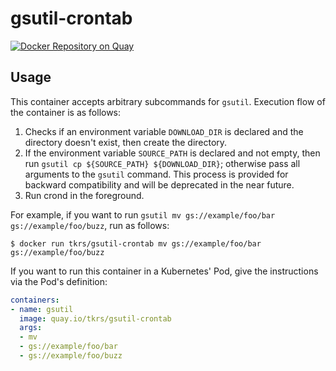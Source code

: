 # gsutil-crontab

[![Docker Repository on Quay](https://quay.io/repository/tkrs/gsutil-crontab/status "Docker Repository on Quay")](https://quay.io/repository/tkrs/gsutil-crontab)

## Usage

This container accepts arbitrary subcommands for `gsutil`. Execution flow of the container is as follows:

1. Checks if an environment variable `DOWNLOAD_DIR` is declared and the directory doesn't exist, then create the directory.
2. If the environment variable `SOURCE_PATH` is declared and not empty, then run `gsutil cp ${SOURCE_PATH} ${DOWNLOAD_DIR}`; otherwise pass all arguments to the `gsutil` command. This process is provided for backward compatibility and will be deprecated in the near future.
3. Run crond in the foreground.

For example, if you want to run `gsutil mv gs://example/foo/bar gs://example/foo/buzz`, run as follows:

```
$ docker run tkrs/gsutil-crontab mv gs://example/foo/bar gs://example/foo/buzz
```

If you want to run this container in a Kubernetes' Pod, give the instructions via the Pod's definition:

```yaml
containers:
- name: gsutil
  image: quay.io/tkrs/gsutil-crontab
  args:
  - mv
  - gs://example/foo/bar
  - gs://example/foo/buzz
```
